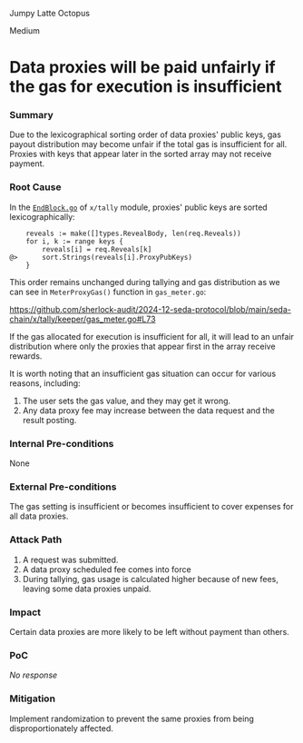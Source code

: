 Jumpy Latte Octopus

Medium

# Data proxies will be paid unfairly if the gas for execution is insufficient

### Summary

Due to the lexicographical sorting order of data proxies' public keys, gas payout distribution may become unfair if the total gas is insufficient for all. Proxies with keys that appear later in the sorted array may not receive payment.

### Root Cause

In the [`EndBlock.go`](https://github.com/sherlock-audit/2024-12-seda-protocol/blob/main/seda-chain/x/tally/keeper/endblock.go#L196-L196) of `x/tally` module, proxies' public keys are sorted lexicographically:

```golang
	reveals := make([]types.RevealBody, len(req.Reveals))
	for i, k := range keys {
		reveals[i] = req.Reveals[k]
@>		sort.Strings(reveals[i].ProxyPubKeys)
	}
```

This order remains unchanged during tallying and gas distribution as we can see in `MeterProxyGas()` function in `gas_meter.go`:

https://github.com/sherlock-audit/2024-12-seda-protocol/blob/main/seda-chain/x/tally/keeper/gas_meter.go#L73

If the gas allocated for execution is insufficient for all, it will lead to an unfair distribution where only the proxies that appear first in the array receive rewards.

It is worth noting that an insufficient gas situation can occur for various reasons, including:  
1) The user sets the gas value, and they may get it wrong.  
2) Any data proxy fee may increase between the data request and the result posting.


### Internal Pre-conditions

None

### External Pre-conditions

The gas setting is insufficient or becomes insufficient to cover expenses for all data proxies.

### Attack Path

1. A request was submitted.
2. A data proxy scheduled fee comes into force
3. During tallying, gas usage is calculated higher because of new fees, leaving some data proxies unpaid.

### Impact

Certain data proxies are more likely to be left without payment than others.

### PoC

_No response_

### Mitigation

Implement randomization to prevent the same proxies from being disproportionately affected.